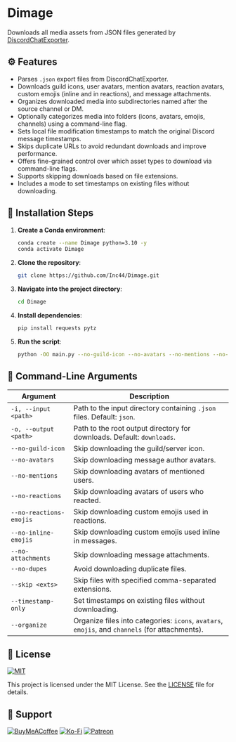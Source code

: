 # Dimage

Downloads all media assets from JSON files generated by [DiscordChatExporter](https://github.com/Tyrrrz/DiscordChatExporter).

## ⚙️ Features

- Parses `.json` export files from DiscordChatExporter.
- Downloads guild icons, user avatars, mention avatars, reaction avatars, custom emojis (inline and in reactions), and message attachments.
- Organizes downloaded media into subdirectories named after the source channel or DM.
- Optionally categorizes media into folders (icons, avatars, emojis, channels) using a command-line flag.
- Sets local file modification timestamps to match the original Discord message timestamps.
- Skips duplicate URLs to avoid redundant downloads and improve performance.
- Offers fine-grained control over which asset types to download via command-line flags.
- Supports skipping downloads based on file extensions.
- Includes a mode to set timestamps on existing files without downloading.

## 🚀 Installation Steps

1. **Create a Conda environment**:
	```bash
	conda create --name Dimage python=3.10 -y
	conda activate Dimage
	```

2. **Clone the repository**:
	```bash
	git clone https://github.com/Inc44/Dimage.git
	```

3. **Navigate into the project directory**:
	```bash
	cd Dimage
	```

4. **Install dependencies**:
	```bash
	pip install requests pytz
	```

5. **Run the script**:
	```bash
	python -OO main.py --no-guild-icon --no-avatars --no-mentions --no-reactions --no-reactions-emojis --no-inline-emojis --no-attachments --no-dupes --skip svg --timestamp-only --organize
	```

## 🎨 Command-Line Arguments

| Argument                | Description                                                                                     |
|-------------------------|-------------------------------------------------------------------------------------------------|
| `-i, --input <path>`    | Path to the input directory containing `.json` files. Default: `json`.                          |
| `-o, --output <path>`   | Path to the root output directory for downloads. Default: `downloads`.                          |
| `--no-guild-icon`       | Skip downloading the guild/server icon.                                                         |
| `--no-avatars`          | Skip downloading message author avatars.                                                        |
| `--no-mentions`         | Skip downloading avatars of mentioned users.                                                    |
| `--no-reactions`        | Skip downloading avatars of users who reacted.                                                  |
| `--no-reactions-emojis` | Skip downloading custom emojis used in reactions.                                               |
| `--no-inline-emojis`    | Skip downloading custom emojis used inline in messages.                                         |
| `--no-attachments`      | Skip downloading message attachments.                                                           |
| `--no-dupes`            | Avoid downloading duplicate files.                                                              |
| `--skip <exts>`         | Skip files with specified comma-separated extensions.                                           |
| `--timestamp-only`      | Set timestamps on existing files without downloading.                                           |
| `--organize`            | Organize files into categories: `icons`, `avatars`, `emojis`, and `channels` (for attachments). |

## 📜 License

[![MIT](https://img.shields.io/badge/License-MIT-lightgrey.svg)](https://opensource.org/licenses/MIT)

This project is licensed under the MIT License. See the [LICENSE](LICENSE) file for details.

## 🤝 Support

[![BuyMeACoffee](https://img.shields.io/badge/Buy%20Me%20a%20Coffee-ffdd00?style=for-the-badge&logo=buy-me-a-coffee&logoColor=black)](https://buymeacoffee.com/xamituchido)
[![Ko-Fi](https://img.shields.io/badge/Ko--fi-F16061?style=for-the-badge&logo=ko-fi&logoColor=white)](https://ko-fi.com/inc44)
[![Patreon](https://img.shields.io/badge/Patreon-F96854?style=for-the-badge&logo=patreon&logoColor=white)](https://www.patreon.com/Inc44)